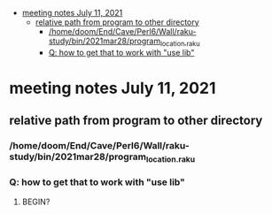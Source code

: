 - [meeting notes July 11, 2021](#orgd4c8db4)
  - [relative path from program to other directory](#orgf57a5e1)
    - [/home/doom/End/Cave/Perl6/Wall/raku-study/bin/2021mar28/program<sub>location.raku</sub>](#org3181629)
    - [Q: how to get that to work with "use lib"](#org8ed0eb2)


<a id="orgd4c8db4"></a>

# meeting notes July 11, 2021


<a id="orgf57a5e1"></a>

## relative path from program to other directory


<a id="org3181629"></a>

### /home/doom/End/Cave/Perl6/Wall/raku-study/bin/2021mar28/program<sub>location.raku</sub>


<a id="org8ed0eb2"></a>

### Q: how to get that to work with "use lib"

1.  BEGIN?
